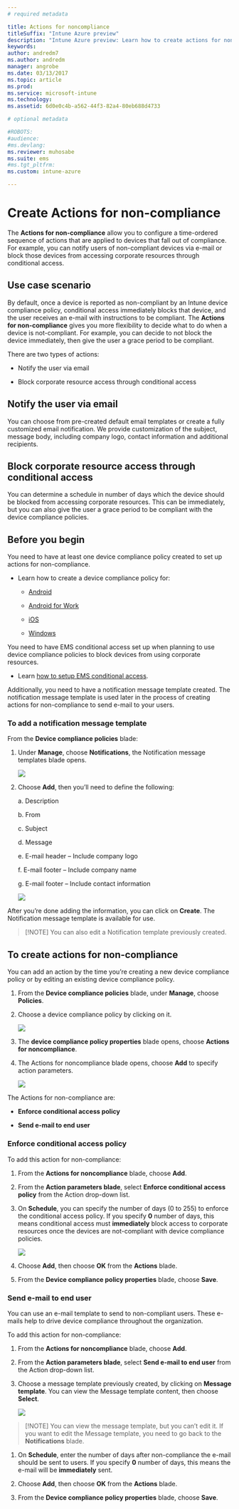 ```yaml
---
# required metadata

title: Actions for noncompliance
titleSuffix: "Intune Azure preview"
description: "Intune Azure preview: Learn how to create actions for noncompliance devices"
keywords:
author: andredm7
ms.author: andredm
manager: angrobe
ms.date: 03/13/2017
ms.topic: article
ms.prod:
ms.service: microsoft-intune
ms.technology:
ms.assetid: 6d0e0c4b-a562-44f3-82a4-80eb688d4733

# optional metadata

#ROBOTS:
#audience:
#ms.devlang:
ms.reviewer: muhosabe
ms.suite: ems
#ms.tgt_pltfrm:
ms.custom: intune-azure

---
```


# Create Actions for non-compliance

The **Actions for non-compliance** allow you to configure a time-ordered sequence of actions that are applied to devices that fall out of compliance. For example, you can notify users of non-compliant devices via e-mail or block those devices from accessing corporate resources through conditional access.

## Use case scenario

By default, once a device is reported as non-compliant by an Intune device compliance policy, conditional access immediately blocks that device, and the user receives an e-mail with instructions to be compliant. The **Actions for non-compliance** gives you more flexibility to decide what to do when a device is not-compliant. For example, you can decide to not block the device immediately, then give the user a grace period to be compliant.

There are two types of actions:

-   Notify the user via email

-   Block corporate resource access through conditional access

## Notify the user via email

You can choose from pre-created default email templates or create a fully customized email notification. We provide customization of the subject, message body, including company logo, contact information and additional recipients.

## Block corporate resource access through conditional access

You can determine a schedule in number of days which the device should be blocked from accessing corporate resources. This can be immediately, but you can also give the user a grace period to be compliant with the device compliance policies.

## Before you begin

You need to have at least one device compliance policy created to set up actions for non-compliance.

-   Learn how to create a device compliance policy for:

    -   [Android](https://docs.microsoft.com/intune-azure/set-device-compliance/create-a-compliance-policy-for-android)

    -   [Android for Work](https://docs.microsoft.com/intune-azure/set-device-compliance/create-a-compliance-policy-for-android-for-work)

    -   [iOS](https://docs.microsoft.com/intune-azure/set-device-compliance/create-a-compliance-policy-for-ios)

    -   [Windows](https://docs.microsoft.com/intune-azure/set-device-compliance/create-a-compliance-policy-for-windows)

You need to have EMS conditional access set up when planning to use device compliance policies to block devices from using corporate resources.

- Learn [how to setup EMS conditional access](https://docs.microsoft.com/azure/active-directory/active-directory-conditional-access).

Additionally, you need to have a notification message template created. The notification message template is used later in the process of creating actions for non-compliance to send e-mail to your users.

### To add a notification message template

From the **Device compliance policies** blade:

1.  Under **Manage**, choose **Notifications**, the Notification message templates blade opens.

    ![](http://i.imgur.com/hBYhcsU.png)

2.  Choose **Add**, then you’ll need to define the following:

    a.  Description

    b.  From

    c.  Subject

    d.  Message

    e.  E-mail header – Include company logo

    f.  E-mail footer – Include company name

    g.  E-mail footer – Include contact information

       ![](http://i.imgur.com/ofQ2Wik.png)

After you’re done adding the information, you can click on **Create**. The Notification message template is available for use.

> [!NOTE] You can also edit a Notification template previously created.

## To create actions for non-compliance

You can add an action by the time you’re creating a new device compliance policy or by editing an existing device compliance policy.

1.  From the **Device compliance policies** blade, under **Manage**, choose **Policies**.

2.  Choose a device compliance policy by clicking on it.

    ![](http://i.imgur.com/6ZracjU.png)

3.  The **device compliance policy properties** blade opens, choose **Actions for noncompliance**.

4.  The Actions for noncompliance blade opens, choose **Add** to specify action parameters.

    ![](http://i.imgur.com/Hudchft.png)

The Actions for non-compliance are:

-   **Enforce conditional access policy**

-   **Send e-mail to end user**

### Enforce conditional access policy

To add this action for non-compliance:

1.  From the **Actions for noncompliance** blade, choose **Add**.

2.  From the **Action parameters blade**, select **Enforce conditional access policy** from the Action drop-down list.

3.  On **Schedule**, you can specify the number of days (0 to 255) to enforce the conditional access policy. If you specify **0** number of days, this means conditional access must **immediately** block access to corporate resources once the devices are not-compliant with device compliance policies.

    ![](http://i.imgur.com/ngWDNe5.png)

4.  Choose **Add**, then choose **OK** from the **Actions** blade.

5.  From the **Device compliance policy properties** blade, choose **Save**.

### Send e-mail to end user

You can use an e-mail template to send to non-compliant users. These e-mails help to drive device compliance throughout the organization.

To add this action for non-compliance:

1.  From the **Actions for noncompliance** blade, choose **Add**.

2.  From the **Action parameters blade**, select **Send e-mail to end user** from the Action drop-down list.

3.  Choose a message template previously created, by clicking on **Message template**. You can view the Message template content, then choose **Select**.

    ![](http://i.imgur.com/ijZ6RPh.png)

> [!NOTE] You can view the message template, but you can’t edit it. If you want to edit the Message template, 
> you need to go back to the **Notifications** blade.

1.  On **Schedule**, enter the number of days after non-compliance the e-mail should be sent to users. If you specify **0** number of days, this means the e-mail will be **immediately** sent.

2.  Choose **Add**, then choose **OK** from the **Actions** blade.

3.  From the **Device compliance policy properties** blade, choose **Save**.
